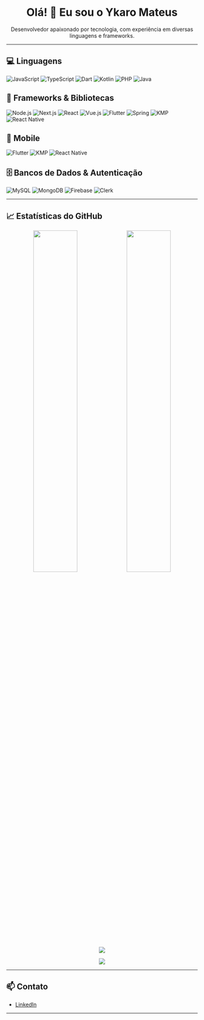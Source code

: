 <!-- Perfil README.md -->

<h1 align="center">Olá! 👋 Eu sou o Ykaro Mateus</h1>
<p align="center">Desenvolvedor apaixonado por tecnologia, com experiência em diversas linguagens e frameworks.</p>

---

## 💻 Linguagens

![JavaScript](https://img.shields.io/badge/-JavaScript-F7DF1E?logo=javascript&logoColor=black&style=flat)
![TypeScript](https://img.shields.io/badge/-TypeScript-3178C6?logo=typescript&logoColor=white&style=flat)
![Dart](https://img.shields.io/badge/-Dart-0175C2?logo=dart&logoColor=white&style=flat)
![Kotlin](https://img.shields.io/badge/-Kotlin-7F52FF?logo=kotlin&logoColor=white&style=flat)
![PHP](https://img.shields.io/badge/-PHP-777BB4?logo=php&logoColor=white&style=flat)
![Java](https://img.shields.io/badge/-Java-007396?logo=java&logoColor=white&style=flat)

## 🧩 Frameworks & Bibliotecas

![Node.js](https://img.shields.io/badge/-Node.js-339933?logo=node.js&logoColor=white&style=flat)
![Next.js](https://img.shields.io/badge/-Next.js-000000?logo=next.js&logoColor=white&style=flat)
![React](https://img.shields.io/badge/-React-61DAFB?logo=react&logoColor=black&style=flat)
![Vue.js](https://img.shields.io/badge/-Vue.js-4FC08D?logo=vue.js&logoColor=white&style=flat)
![Flutter](https://img.shields.io/badge/-Flutter-02569B?logo=flutter&logoColor=white&style=flat)
![Spring](https://img.shields.io/badge/-Spring-6DB33F?logo=spring&logoColor=white&style=flat)
![KMP](https://img.shields.io/badge/-KMP-7F52FF?logo=kotlin&logoColor=white&style=flat)
![React Native](https://img.shields.io/badge/-React%20Native-61DAFB?logo=react&logoColor=black&style=flat)

## 📱 Mobile

![Flutter](https://img.shields.io/badge/-Flutter-02569B?logo=flutter&logoColor=white&style=flat)
![KMP](https://img.shields.io/badge/-KMP-7F52FF?logo=kotlin&logoColor=white&style=flat)
![React Native](https://img.shields.io/badge/-React%20Native-61DAFB?logo=react&logoColor=black&style=flat)

## 🗄️ Bancos de Dados & Autenticação

![MySQL](https://img.shields.io/badge/-MySQL-4479A1?logo=mysql&logoColor=white&style=flat)
![MongoDB](https://img.shields.io/badge/-MongoDB-47A248?logo=mongodb&logoColor=white&style=flat)
![Firebase](https://img.shields.io/badge/-Firebase-FFCA28?logo=firebase&logoColor=black&style=flat)
![Clerk](https://img.shields.io/badge/-Clerk-3B82F6?logo=clerk&logoColor=white&style=flat)

---

## 📈 Estatísticas do GitHub

<p align="center">
  <img width="48%" src="https://github-readme-stats.vercel.app/api?username=YkaroMateus&show_icons=true&theme=radical" />
  <img width="48%" src="https://github-readme-stats.vercel.app/api/top-langs/?username=YkaroMateus&layout=compact&theme=radical" />
</p>

<p align="center">
  <img src="https://github-readme-streak-stats.herokuapp.com/?user=YkaroMateus&theme=radical" />
</p>

<p align="center">
  <img src="https://github-readme-activity-graph.vercel.app/graph?username=YkaroMateus&theme=radical" />
</p>

---

## 📫 Contato

- [LinkedIn](https://www.linkedin.com/in/ykaro-mateus-marques-cabral-246712234/)

---
